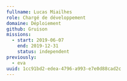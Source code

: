 ```yaml
---
fullname: Lucas Miailhes
role: Chargé de développement
domaine: Déploiement
github: Gruison
missions:
  - start: 2019-06-07
    end: 2019-12-31
    status: independent
previously:
  - eva
uuid: 1cc91bd2-edea-4796-a993-e7e0d88cad2c
---
```

